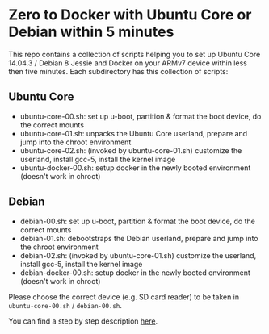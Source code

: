 # Zero to Docker with Ubuntu Core or Debian within 5 minutes

This repo contains a collection of scripts helping you to set up Ubuntu Core 14.04.3 / Debian 8 Jessie and Docker 
on your ARMv7 device within less then five minutes. Each subdirectory has this collection of scripts: 

## Ubuntu Core
- ubuntu-core-00.sh: set up u-boot, partition & format the boot device, do the correct mounts
- ubuntu-core-01.sh: unpacks the Ubuntu Core userland, prepare and jump into the chroot environment
- ubuntu-core-02.sh: (invoked by ubuntu-core-01.sh) customize the userland, install gcc-5, install the kernel image
- ubuntu-docker-00.sh: setup docker in the newly booted environment (doesn't work in chroot)

## Debian
- debian-00.sh: set up u-boot, partition & format the boot device, do the correct mounts
- debian-01.sh: debootstraps the Debian userland, prepare and jump into the chroot environment
- debian-02.sh: (invoked by ubuntu-core-01.sh) customize the userland, install gcc-5, install the kernel image
- debian-docker-00.sh: setup docker in the newly booted environment (doesn't work in chroot)

Please choose the correct device (e.g. SD card reader) to be taken in `ubuntu-core-00.sh` / `debian-00.sh`.

You can find a step by step description [here](http://forum.odroid.com/viewtopic.php?p=91036#p91036).

